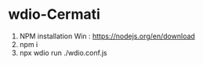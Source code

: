 # wdio-Cermati
1. NPM installation 
    Win :  https://nodejs.org/en/download
2. npm i 
3. npx wdio run ./wdio.conf.js
    